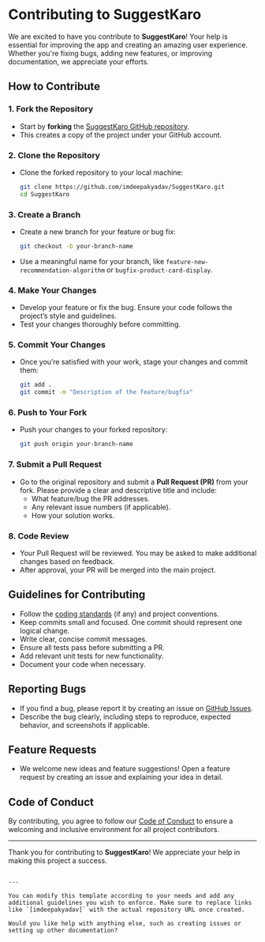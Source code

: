 # Contributing to SuggestKaro

We are excited to have you contribute to **SuggestKaro**! Your help is essential for improving the app and creating an amazing user experience. Whether you're fixing bugs, adding new features, or improving documentation, we appreciate your efforts.

## How to Contribute

### 1. Fork the Repository
- Start by **forking** the [SuggestKaro GitHub repository](https://github.com/imdeepakyadav/SuggestKaro).
- This creates a copy of the project under your GitHub account.

### 2. Clone the Repository
- Clone the forked repository to your local machine:
  ```bash
  git clone https://github.com/imdeepakyadav/SuggestKaro.git
  cd SuggestKaro
  ```

### 3. Create a Branch
- Create a new branch for your feature or bug fix:
  ```bash
  git checkout -b your-branch-name
  ```

- Use a meaningful name for your branch, like `feature-new-recommendation-algorithm` or `bugfix-product-card-display`.

### 4. Make Your Changes
- Develop your feature or fix the bug. Ensure your code follows the project’s style and guidelines.
- Test your changes thoroughly before committing.

### 5. Commit Your Changes
- Once you’re satisfied with your work, stage your changes and commit them:
  ```bash
  git add .
  git commit -m "Description of the feature/bugfix"
  ```

### 6. Push to Your Fork
- Push your changes to your forked repository:
  ```bash
  git push origin your-branch-name
  ```

### 7. Submit a Pull Request
- Go to the original repository and submit a **Pull Request (PR)** from your fork. Please provide a clear and descriptive title and include:
  - What feature/bug the PR addresses.
  - Any relevant issue numbers (if applicable).
  - How your solution works.

### 8. Code Review
- Your Pull Request will be reviewed. You may be asked to make additional changes based on feedback.
- After approval, your PR will be merged into the main project.

## Guidelines for Contributing

- Follow the [coding standards](CODE_STYLE.md) (if any) and project conventions.
- Keep commits small and focused. One commit should represent one logical change.
- Write clear, concise commit messages.
- Ensure all tests pass before submitting a PR.
- Add relevant unit tests for new functionality.
- Document your code when necessary.

## Reporting Bugs
- If you find a bug, please report it by creating an issue on [GitHub Issues](https://github.com/imdeepakyadav/SuggestKaro/issues).
- Describe the bug clearly, including steps to reproduce, expected behavior, and screenshots if applicable.

## Feature Requests
- We welcome new ideas and feature suggestions! Open a feature request by creating an issue and explaining your idea in detail.

## Code of Conduct
By contributing, you agree to follow our [Code of Conduct](CODE_OF_CONDUCT.md) to ensure a welcoming and inclusive environment for all project contributors.

---

Thank you for contributing to **SuggestKaro**! We appreciate your help in making this project a success.
```

---

You can modify this template according to your needs and add any additional guidelines you wish to enforce. Make sure to replace links like `[imdeepakyadav]` with the actual repository URL once created.

Would you like help with anything else, such as creating issues or setting up other documentation?